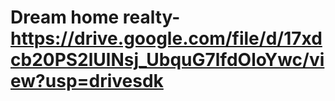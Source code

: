 


# Dream home realty-https://drive.google.com/file/d/17xdcb20PS2lUlNsj_UbquG7lfdOloYwc/view?usp=drivesdk
